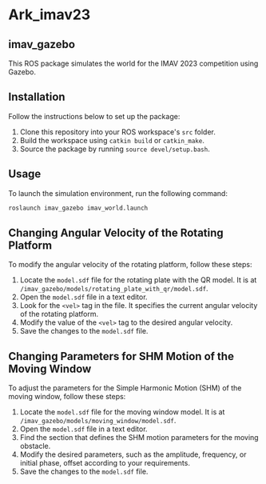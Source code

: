 # Ark_imav23
## imav_gazebo

This ROS package simulates the world for the IMAV 2023 competition using Gazebo.

## Installation

Follow the instructions below to set up the package:

1. Clone this repository into your ROS workspace's `src` folder.
2. Build the workspace using `catkin build` or `catkin_make`.
3. Source the package by running `source devel/setup.bash`.

## Usage

To launch the simulation environment, run the following command:

```bash
roslaunch imav_gazebo imav_world.launch
```
## Changing Angular Velocity of the Rotating Platform

To modify the angular velocity of the rotating platform, follow these steps:

1. Locate the `model.sdf` file for the rotating plate with the QR model. It is at `/imav_gazebo/models/rotating_plate_with_qr/model.sdf`.
2. Open the `model.sdf` file in a text editor.
3. Look for the `<vel>` tag in the file. It specifies the current angular velocity of the rotating platform.
4. Modify the value of the `<vel>` tag to the desired angular velocity.
5. Save the changes to the `model.sdf` file.

## Changing Parameters for SHM Motion of the Moving Window

To adjust the parameters for the Simple Harmonic Motion (SHM) of the moving window, follow these steps:

1. Locate the `model.sdf` file for the moving window model. It is at `/imav_gazebo/models/moving_window/model.sdf`.
2. Open the `model.sdf` file in a text editor.
3. Find the section that defines the SHM motion parameters for the moving obstacle.
4. Modify the desired parameters, such as the amplitude, frequency, or initial phase, offset according to your requirements.
5. Save the changes to the `model.sdf` file.


